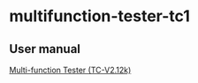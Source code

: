 # multifunction-tester-tc1

## User manual
[Multi-function Tester (TC-V2.12k)](https://github.com/fremsoft/multifunction-tester-tc1/blob/master/multi-function-tester-tc1-v2.12k.pdf)
